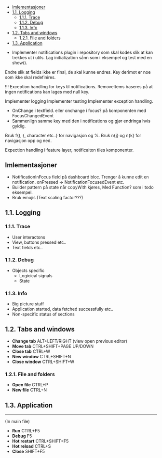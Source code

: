 
- [Imlementasjoner](#imlementasjoner)
- [1.1. Logging](#11-logging)
  - [1.1.1. Trace](#111-trace)
  - [1.1.2. Debug](#112-debug)
  - [1.1.3. Info](#113-info)
- [1.2. Tabs and windows](#12-tabs-and-windows)
  - [1.2.1. File and folders](#121-file-and-folders)
- [1.3. Application](#13-application)

<!-- TODO -->

* Implementer notifications plugin i repository som skal kodes slik at kan trekkes ut i utils. 
  Lag initialization sånn som i eksempel og test med en show().


Endre slik at fields ikke er final, de skal kunne endres. Key derimot er noe som ikke skal redefinires.

!!! Exception handling for keys til notifications. RemoveItems baseres på at ingen 
notifications kan lages med null key.

Implementer logging
Implementer testing
Implementer exception handling.

* OnChange i textfield. eller onchange i focus? på komponenten med FocusChangedEvent 
* Sammenlign samme key med den i notifications og gjør endringa hvis gyldig.




Bruk f{(, {, character etc..} for navigasjon og %.
Bruk n{j} og n{k} for navigasjon opp og ned.

Expection handling i feature layer, notificaiton tiles komponenter.
## Imlementasjoner

* NotificationInFocus field på dashboard bloc. Trenger å kunne edit en notification. onPressed -> NotificationFocusedEvent etc.
* Builder pattern på state når copyWith kjøres, Med Function? som i todo eksempel.
* Bruk emojis (Text scaling factor???)

## 1.1. Logging

### 1.1.1. Trace

- User interactons
- View, buttons pressed etc..
- Text fields etc..

### 1.1.2. Debug

- Objects specific
  - Logicical signals
  - State

### 1.1.3. Info

- Big picture stuff
- Application started, data fetched successfully etc..
- Non-specific status of sections

## 1.2. Tabs and windows

- **Change tab** ALT+LEFT/RIGHT (view open previous editor)
- **Move tab** CTRL+SHIFT+PAGE UP/DOWN
- **Close tab** CTRL+W
- **New window** CTRL+SHIFT+N
- **Close window** CTRL+SHIFT+W

### 1.2.1. File and folders

- **Open file** CTRL+P
- **New file** CTRL+N

## 1.3. Application

---

(In main file)

- **Run** CTRL+F5
- **Debug** F5
- **Hot restart** CTRL+SHIFT+F5
- **Hot reload** CTRL+S
- **Close** SHIFT+F5
